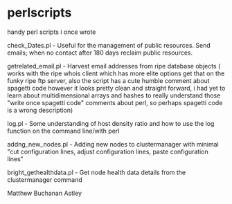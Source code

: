 # perlscripts
handy perl scripts i once wrote

check_Dates.pl  - Useful for the management of public resources. Send emails; when no contact after 180 days reclaim public resources.

getrelated_email.pl - Harvest email addresses from ripe database objects ( works with the ripe whois client which has more elite options get that on the funky ripe ftp server, also the script has a cute humble comment about spagetti code however it looks pretty clean and straight forward, i had yet to learn about multidimensional arrays and hashes to really understand those "write once spagetti code" comments about perl, so perhaps spagetti code is a wrong description) 

log.pl - Some understanding of host density ratio and how to use the log function on the command line/with perl  

addng_new_nodes.pl - Adding new nodes to clustermanager with minimal "cut configuration lines, adjust configuration lines, paste configuration lines"

bright_gethealthdata.pl - Get node health data details from the clustermanager command

Matthew Buchanan Astley
